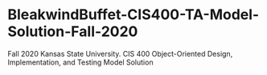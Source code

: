 # BleakwindBuffet-CIS400-TA-Model-Solution-Fall-2020
Fall 2020 Kansas State University. CIS 400 Object-Oriented Design, Implementation, and Testing Model Solution

